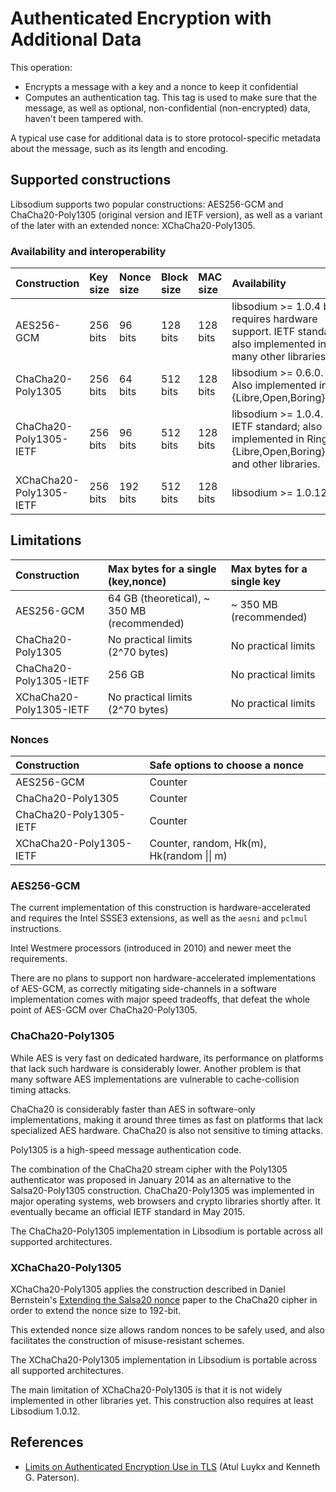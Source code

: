 # Authenticated Encryption with Additional Data

This operation:

* Encrypts a message with a key and a nonce to keep it confidential
* Computes an authentication tag. This tag is used to make sure that the message, as well as optional, non-confidential \(non-encrypted\) data, haven't been tampered with.

A typical use case for additional data is to store protocol-specific metadata about the message, such as its length and encoding.

## Supported constructions

Libsodium supports two popular constructions: AES256-GCM and ChaCha20-Poly1305 \(original version and IETF version\), as well as a variant of the later with an extended nonce: XChaCha20-Poly1305.

### Availability and interoperability

| Construction | Key size | Nonce size | Block size | MAC size | Availability |
| :--- | :--- | :--- | :--- | :--- | :--- |
| AES256-GCM | 256 bits | 96 bits | 128 bits | 128 bits | libsodium &gt;= 1.0.4 but requires hardware support. IETF standard; also implemented in many other libraries. |
| ChaCha20-Poly1305 | 256 bits | 64 bits | 512 bits | 128 bits | libsodium &gt;= 0.6.0. Also implemented in {Libre,Open,Boring}SSL. |
| ChaCha20-Poly1305-IETF | 256 bits | 96 bits | 512 bits | 128 bits | libsodium &gt;= 1.0.4. IETF standard; also implemented in Ring, {Libre,Open,Boring}SSL and other libraries. |
| XChaCha20-Poly1305-IETF | 256 bits | 192 bits | 512 bits | 128 bits | libsodium &gt;= 1.0.12. |

## Limitations

| Construction | Max bytes for a single \(key,nonce\) | Max bytes for a single key |
| :--- | :--- | :--- |
| AES256-GCM | 64 GB \(theoretical\), ~ 350 MB \(recommended\) | ~ 350 MB \(recommended\) |
| ChaCha20-Poly1305 | No practical limits \(2^70 bytes\) | No practical limits |
| ChaCha20-Poly1305-IETF | 256 GB | No practical limits |
| XChaCha20-Poly1305-IETF | No practical limits \(2^70 bytes\) | No practical limits |

### Nonces

| Construction | Safe options to choose a nonce |
| :--- | :--- |
| AES256-GCM | Counter |
| ChaCha20-Poly1305 | Counter |
| ChaCha20-Poly1305-IETF | Counter |
| XChaCha20-Poly1305-IETF | Counter, random, Hk\(m\), Hk\(random \|\| m\) |

### AES256-GCM

The current implementation of this construction is hardware-accelerated and requires the Intel SSSE3 extensions, as well as the `aesni` and `pclmul` instructions.

Intel Westmere processors \(introduced in 2010\) and newer meet the requirements.

There are no plans to support non hardware-accelerated implementations of AES-GCM, as correctly mitigating side-channels in a software implementation comes with major speed tradeoffs, that defeat the whole point of AES-GCM over ChaCha20-Poly1305.

### ChaCha20-Poly1305

While AES is very fast on dedicated hardware, its performance on platforms that lack such hardware is considerably lower. Another problem is that many software AES implementations are vulnerable to cache-collision timing attacks.

ChaCha20 is considerably faster than AES in software-only implementations, making it around three times as fast on platforms that lack specialized AES hardware. ChaCha20 is also not sensitive to timing attacks.

Poly1305 is a high-speed message authentication code.

The combination of the ChaCha20 stream cipher with the Poly1305 authenticator was proposed in January 2014 as an alternative to the Salsa20-Poly1305 construction. ChaCha20-Poly1305 was implemented in major operating systems, web browsers and crypto libraries shortly after. It eventually became an official IETF standard in May 2015.

The ChaCha20-Poly1305 implementation in Libsodium is portable across all supported architectures.

### XChaCha20-Poly1305

XChaCha20-Poly1305 applies the construction described in Daniel Bernstein's [Extending the Salsa20 nonce](https://cr.yp.to/snuffle/xsalsa-20081128.pdf) paper to the ChaCha20 cipher in order to extend the nonce size to 192-bit.

This extended nonce size allows random nonces to be safely used, and also facilitates the construction of misuse-resistant schemes.

The XChaCha20-Poly1305 implementation in Libsodium is portable across all supported architectures.

The main limitation of XChaCha20-Poly1305 is that it is not widely implemented in other libraries yet. This construction also requires at least Libsodium 1.0.12.

## References

* [Limits on Authenticated Encryption Use in TLS](http://www.isg.rhul.ac.uk/~kp/TLS-AEbounds.pdf) \(Atul Luykx and Kenneth G. Paterson\).



